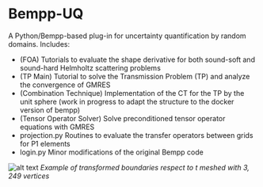 # Bempp-UQ
A Python/Bempp-based plug-in for uncertainty quantification by random domains. 
Includes:
- (FOA) Tutorials to evaluate the shape derivative for both sound-soft and sound-hard Helmholtz scattering problems
- (TP Main) Tutorial to solve the Transmission Problem (TP) and analyze the convergence of GMRES
- (Combination Technique) Implementation of the CT for the TP by the unit sphere (work in progress to adapt the structure to the docker version of bempp)
- (Tensor Operator Solver) Solve preconditioned tensor operator equations with GMRES
- projection.py Routines to evaluate the transfer operators between grids for P1 elements
- login.py Minor modifications of the original Bempp code


![alt text](https://i.ibb.co/YQ9Bqpt/transformation.png)
*Example of transformed boundaries respect to $t$ meshed with $3,249$ vertices*

